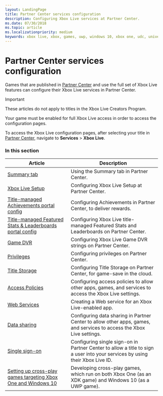```yaml
---
layout: LandingPage
title: Partner Center services configuration  
description: Configuring Xbox Live services at Partner Center.
ms.date: 07/30/2018
ms.topic: article
ms.localizationpriority: medium
keywords: xbox live, xbox, games, uwp, windows 10, xbox one, udc, universal developer center
---
```


# Partner Center services configuration

Games that are published in [Partner Center](https://partner.microsoft.com/dashboard) and use the full set of Xbox Live features can configure their Xbox Live services in Partner Center.

> [!IMPORTANT]
> These articles do not apply to titles in the Xbox Live Creators Program.

Your game must be enabled for full Xbox Live access in order to access the configuration pages.

To access the Xbox Live configuration pages, after selecting your title in [Partner Center](https://partner.microsoft.com/dashboard), navigate to **Services** > **Xbox Live**.


### In this section

| Article | Description |
|---------|-------------|
| [Summary tab](dev-center/summary.md) | Using the Summary tab in Partner Center. |
| [Xbox Live Setup](dev-center/xbox-live-setup.md) | Configuring Xbox Live Setup at Partner Center. |
| [Title-managed Achievements portal config](../features/player-data/achievements/title-managed/config/live-achievements-tm-config.md) | Configuring Achievements in Partner Center, to deliver rewards. |
| [Title-managed Featured Stats & Leaderboards portal config](../features/player-data/stats-leaderboards/title-managed/config/live-featured-stats-and-leaderboards.md) | Configuring Xbox Live title-managed Featured Stats and Leaderboards on Partner Center. |
| [Game DVR](dev-center/game-dvr.md) | Configuring Xbox Live Game DVR strings on Partner Center. |
| [Privileges](dev-center/privileges.md) | Configuring privileges on Partner Center. |
| [Title Storage](dev-center/title-storage.md) | Configuring Title Storage on Partner Center, for game-save in the cloud. |
| [Access Policies](dev-center/access-policies-udc.md) | Configuring access policies to allow other apps, games, and services to access the Xbox Live settings. |
| [Web Services](dev-center/web-services.md) | Creating a Web service for an Xbox Live-enabled app. |
| [Data sharing](dev-center/data-sharing-udc.md) | Configuring data sharing in Partner Center to allow other apps, games, and services to access the Xbox Live settings. |
| [Single sign-on](dev-center/single-sign-on.md) | Configuring single sign-on in Partner Center to allow a title to sign a user into your services by using their Xbox Live ID. |
| [Setting up cross-play games targeting Xbox One and Windows 10](../get-started-with-partner/get-started-with-cross-play-games.md) | Developing cross-play games, which run on both Xbox One (as an XDK game) and Windows 10 (as a UWP game). |
